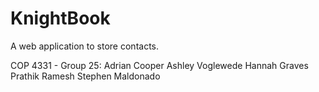 # KnightBook
A web application to store contacts. 

COP 4331 - Group 25:
Adrian Cooper
Ashley Voglewede
Hannah Graves
Prathik Ramesh
Stephen Maldonado
